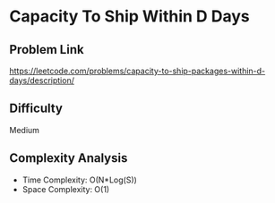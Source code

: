 # Capacity To Ship Within D Days

## Problem Link

https://leetcode.com/problems/capacity-to-ship-packages-within-d-days/description/



## Difficulty

Medium

## Complexity Analysis

* Time Complexity: O(N\*Log(S))
* Space Complexity: O(1)

